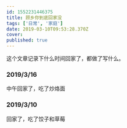 ```yaml
---
id: 1552231446375
title: 顾乡你到底回家没
tags: ['日常', '家庭']
date: 2019-03-10T09:53:28.370Z
cover:
published: true
---
```


这个文章记录下什么时间回家了，都做了写什么。

### 2019/3/16

中午回家了，吃了炒烙面

### 2019/3/10

回家了，吃了饺子和草莓
